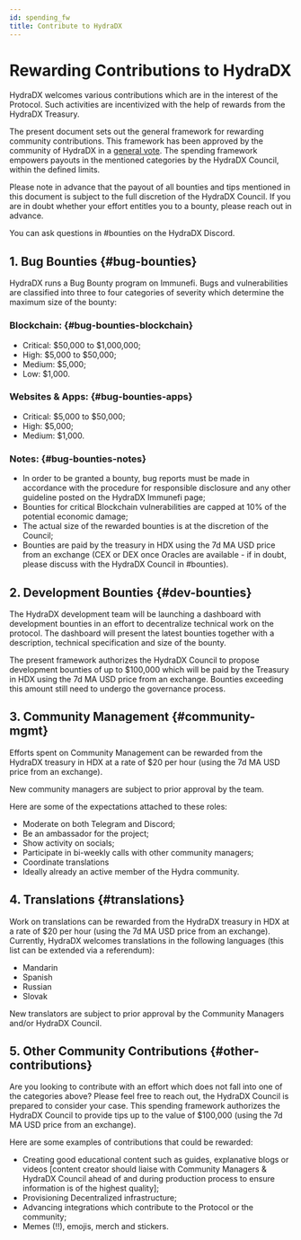 ```yaml
---
id: spending_fw
title: Contribute to HydraDX
---
```


# Rewarding Contributions to HydraDX

HydraDX welcomes various contributions which are in the interest of the Protocol. Such activities are incentivized with the help of rewards from the HydraDX Treasury.

The present document sets out the general framework for rewarding community contributions. This framework has been approved by the community of HydraDX in a [general vote](https://hydradx.subsquare.io/democracy/referendum/11). The spending framework empowers payouts in the mentioned categories by the HydraDX Council, within the defined limits.

Please note in advance that the payout of all bounties and tips mentioned in this document is subject to the full discretion of the HydraDX Council. If you are in doubt whether your effort entitles you to a bounty, please reach out in advance.

You can ask questions in #bounties on the HydraDX Discord.

## 1. Bug Bounties {#bug-bounties}

HydraDX runs a Bug Bounty program on Immunefi. Bugs and vulnerabilities are classified into three to four categories of severity which determine the maximum size of the bounty:

### Blockchain: {#bug-bounties-blockchain}

* Critical: $50,000 to $1,000,000;
* High: $5,000 to $50,000;
* Medium: $5,000;
* Low: $1,000.

### Websites & Apps: {#bug-bounties-apps}

* Critical: $5,000 to $50,000;
* High: $5,000;
* Medium: $1,000.

### Notes: {#bug-bounties-notes}

* In order to be granted a bounty, bug reports must be made in accordance with the procedure for responsible disclosure and any other guideline posted on the HydraDX Immunefi page;
* Bounties for critical Blockchain vulnerabilities are capped at 10% of the potential economic damage;
* The actual size of the rewarded bounties is at the discretion of the Council;
* Bounties are paid by the treasury in HDX using the 7d MA USD price from an exchange (CEX or DEX once Oracles are available - if in doubt, please discuss with the HydraDX Council in #bounties).

## 2. Development Bounties {#dev-bounties}

The HydraDX development team will be launching a dashboard with development bounties in an effort to decentralize technical work on the protocol. The dashboard will present the latest bounties together with a description, technical specification and size of the bounty.

The present framework authorizes the HydraDX Council to propose development bounties of up to $100,000 which will be paid by the Treasury in HDX using the 7d MA USD price from an exchange. Bounties exceeding this amount still need to undergo the governance process.

## 3. Community Management {#community-mgmt}

Efforts spent on Community Management can be rewarded from the HydraDX treasury in HDX at a rate of $20 per hour (using the 7d MA USD price from an exchange).

New community managers are subject to prior approval by the team.

Here are some of the expectations attached to these roles:

* Moderate on both Telegram and Discord;
* Be an ambassador for the project;
* Show activity on socials;
* Participate in bi-weekly calls with other community managers;
* Coordinate translations
* Ideally already an active member of the Hydra community.

## 4. Translations {#translations}

Work on translations can be rewarded from the HydraDX treasury in HDX at a rate of $20 per hour (using the 7d MA USD price from an exchange). Currently, HydraDX welcomes translations in the following languages (this list can be extended via a referendum):

* Mandarin
* Spanish
* Russian
* Slovak

New translators are subject to prior approval by the Community Managers and/or HydraDX Council.

## 5. Other Community Contributions {#other-contributions}

Are you looking to contribute with an effort which does not fall into one of the categories above? Please feel free to reach out, the HydraDX Council is prepared to consider your case. This spending framework authorizes the HydraDX Council to provide tips up to the value of $100,000 (using the 7d MA USD price from an exchange).

Here are some examples of contributions that could be rewarded:

* Creating good educational content such as guides, explanative blogs or videos [content creator should liaise with Community Managers & HydraDX Council ahead of and during production process to ensure information is of the highest quality];
* Provisioning Decentralized infrastructure;
* Advancing integrations which contribute to the Protocol or the community;
* Memes (!!), emojis, merch and stickers.